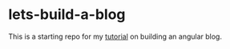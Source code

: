 lets-build-a-blog
=====================
This is a starting repo for my <a href="" target="_blank">tutorial</a> on building an angular blog.